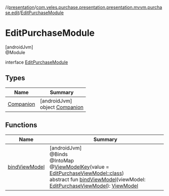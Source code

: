 //[presentation](../../../index.md)/[com.veles.purchase.presentation.presentation.mvvm.purchase.edit](../index.md)/[EditPurchaseModule](index.md)

# EditPurchaseModule

[androidJvm]\
@Module

interface [EditPurchaseModule](index.md)

## Types

| Name | Summary |
|---|---|
| [Companion](-companion/index.md) | [androidJvm]<br>object [Companion](-companion/index.md) |

## Functions

| Name | Summary |
|---|---|
| [bindViewModel](bind-view-model.md) | [androidJvm]<br>@Binds<br>@IntoMap<br>@[ViewModelKey](../../com.veles.purchase.presentation.di.annotation.mapkey/-view-model-key/index.md)(value = [EditPurchaseViewModel::class](../-edit-purchase-view-model/index.md))<br>abstract fun [bindViewModel](bind-view-model.md)(viewModel: [EditPurchaseViewModel](../-edit-purchase-view-model/index.md)): [ViewModel](https://developer.android.com/reference/kotlin/androidx/lifecycle/ViewModel.html) |
